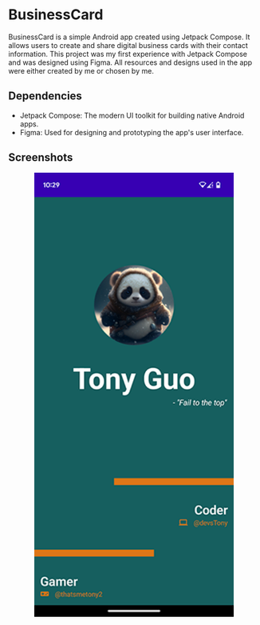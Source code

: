 # BusinessCard

BusinessCard is a simple Android app created using Jetpack Compose. It allows users to create and share digital business cards with their contact information. This project was my first experience with Jetpack Compose and was designed using Figma. All resources and designs used in the app were either created by me or chosen by me.

## Dependencies

- Jetpack Compose: The modern UI toolkit for building native Android apps.
- Figma: Used for designing and prototyping the app's user interface.

## Screenshots

<p align="center">
  <img src="screenshots/BusinessCard.png" alt="Screenshot 1" width="400" />
</p>
